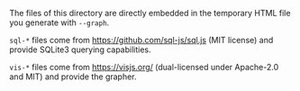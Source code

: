 
The files of this directory are directly embedded in the temporary HTML file you generate with `--graph`.

`sql-*` files come from https://github.com/sql-js/sql.js (MIT license) and provide SQLite3 querying capabilities.

`vis-*` files come from https://visjs.org/ (dual-licensed under Apache-2.0 and MIT) and provide the grapher.
